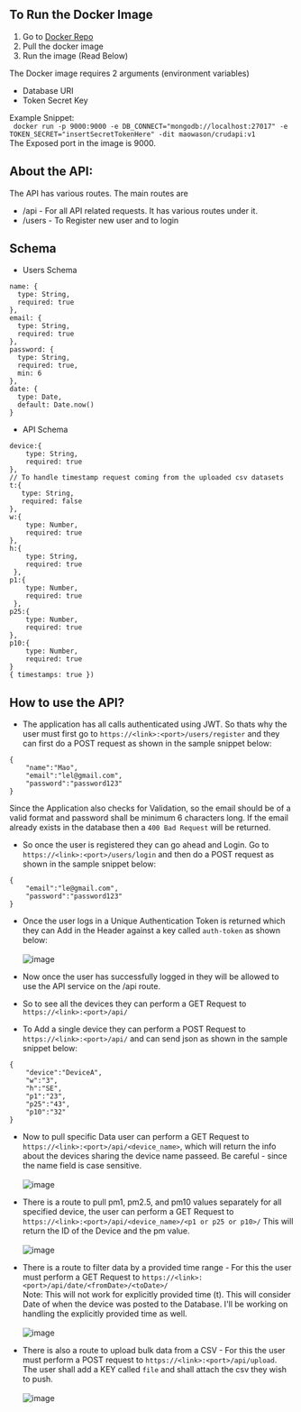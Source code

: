 ## To Run the Docker Image<br/>
1. Go to [Docker Repo](https://hub.docker.com/r/maowason/crudapi)<br/>
2. Pull the docker image
3. Run the image (Read Below)

The Docker image requires 2 arguments (environment variables)<br/>
* Database URI<br/>
*  Token Secret Key<br/>

Example Snippet:<br/>
` docker run -p 9000:9000 -e DB_CONNECT="mongodb://localhost:27017" -e TOKEN_SECRET="insertSecretTokenHere" -dit maowason/crudapi:v1`<br/>
The Exposed port in the image is 9000.<br/>

## About the API:<br/>
The API has various routes. The main routes are <br/>
* /api - For all API related requests. It has various routes under it.
* /users - To Register new user and to login

## Schema
* Users Schema
```
name: {
  type: String,
  required: true
},
email: {
  type: String,
  required: true
},
password: {
  type: String,
  required: true,
  min: 6
},
date: {
  type: Date,
  default: Date.now()
}
```
* API Schema
```
device:{
    type: String,
    required: true
},
// To handle timestamp request coming from the uploaded csv datasets
t:{
   type: String,
   required: false
},
w:{
    type: Number,
    required: true
},
h:{
    type: String,
    required: true
 },
p1:{
    type: Number,
    required: true
 },
p25:{
    type: Number,
    required: true
},
p10:{
    type: Number,
    required: true
}
{ timestamps: true })
```
## How to use the API?
* The application has all calls authenticated using JWT. So thats why the user must first go to `https://<link>:<port>/users/register` and they can first do a POST request as shown in the sample snippet below:<br/>
```
{
    "name":"Mao",
    "email":"lel@gmail.com",
    "password":"password123"
}
```
Since the Application also checks for Validation, so the email should be of a valid format and password shall be minimum 6 characters long. If the email already exists in the database then a `400 Bad Request` will be returned.<br/>

* So once the user is registered they can go ahead and Login. Go to `https://<link>:<port>/users/login` and then do a POST request as shown in the sample snippet below:<br/>
```
{
    "email":"le@gmail.com",
    "password":"password123"
}
```
* Once the user logs in a Unique Authentication Token is returned which they can Add in the Header against a key called `auth-token` as shown below:<br/><br/> 
![image](https://user-images.githubusercontent.com/20398981/119907293-95c52d80-bf6d-11eb-9bc6-492e91256c77.png)

* Now once the user has successfully logged in they will be allowed to use the API service on the /api route.
* So to see all the devices they can perform a GET Request to `https://<link>:<port>/api/`
* To Add a single device they can perform a POST Request to `https://<link>:<port>/api/` and can send json as shown in the sample snippet below:<br/>
```
{
    "device":"DeviceA",
    "w":"3",
    "h":"SE",
    "p1":"23",
    "p25":"43",
    "p10":"32"
}
```
* Now to pull specific Data user can perform a GET Request to `https://<link>:<port>/api/<device_name>`, which will return the info about the devices sharing the device name passeed. Be careful - since the name field is case sensitive.<br/><br/>
![image](https://user-images.githubusercontent.com/20398981/119908003-38ca7700-bf6f-11eb-8cc6-5dc7503154e5.png)

* There is a route to pull pm1, pm2.5, and pm10 values separately for all specified device, the user can perform a GET Request to `https://<link>:<port>/api/<device_name>/<p1 or p25 or p10>/` This will return the ID of the Device and the pm value.<br/><br/>
![image](https://user-images.githubusercontent.com/20398981/119908253-cefe9d00-bf6f-11eb-87f2-cdf31379abfc.png)

* There is a route to filter data by a provided time range - For this the user must perform a GET Request to `https://<link>:<port>/api/date/<fromDate>/<toDate>/`<br/>
Note: This will not work for explicitly provided time (t). This will consider Date of when the device was posted to the Database. I'll be working on handling the explicitly provided time as well.<br/><br/>
![image](https://user-images.githubusercontent.com/20398981/119908940-58fb3580-bf71-11eb-8ee5-cbe90cd18766.png)

* There is also a route to upload bulk data from a CSV - For this the user must perform a POST request to `https://<link>:<port>/api/upload`. The user shall add a KEY called `file` and shall attach the csv they wish to push.<br/><br/>
![image](https://user-images.githubusercontent.com/20398981/119909324-33baf700-bf72-11eb-8842-43426915f388.png)
